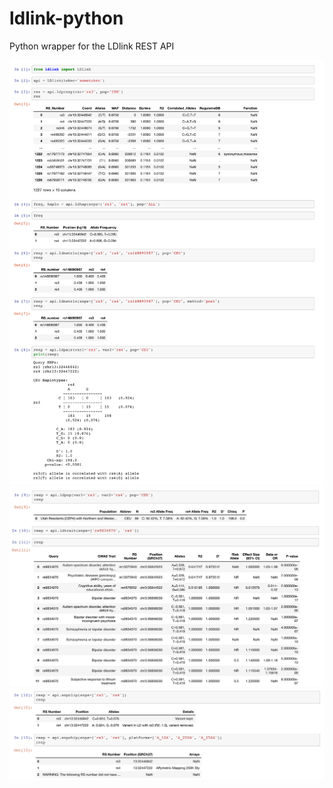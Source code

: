 # ldlink-python
Python wrapper for the LDlink REST API

![image](notebook.png)
![image](notebook2.png)
![image](notebook3.png)
